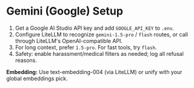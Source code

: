 # Gemini (Google) Setup

1. Get a Google AI Studio API key and add `GOOGLE_API_KEY` to `.env`.
2. Configure LiteLLM to recognize `gemini-1.5-pro` / `flash` routes, or call through LiteLLM's OpenAI-compatible API.
3. For long context, prefer `1.5-pro`. For fast tools, try `flash`.
4. Safety: enable harassment/medical filters as needed; log all refusal reasons.

**Embedding:** Use text-embedding-004 (via LiteLLM) or unify with your global embeddings pick.
